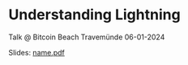 # Understanding Lightning

Talk @ Bitcoin Beach Travemünde 06-01-2024

Slides: [name.pdf](./name.pdf)
